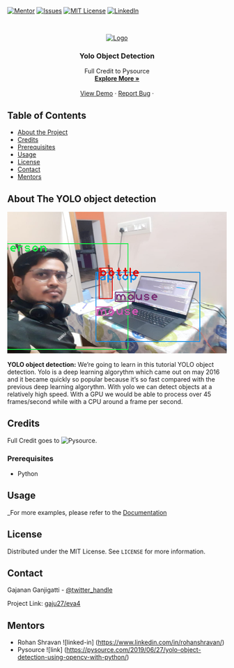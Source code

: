 <!--
*** Thanks for checking out this README Template. If you have a suggestion that would
*** make this better, please fork the repo and create a pull request or simply open
*** an issue with the tag "enhancement".
*** Thanks again! Now go create something AMAZING! :D
***
***
***
*** To avoid retyping too much info. Do a search and replace for the following:
*** github_username, repo, twitter_handle, email
-->





<!-- PROJECT SHIELDS -->
<!--
*** I'm using markdown "reference style" links for readability.
*** Reference links are enclosed in brackets [ ] instead of parentheses ( ).
*** See the bottom of this document for the declaration of the reference variables
*** for contributors-url, forks-url, etc. This is an optional, concise syntax you may use.
*** https://www.markdownguide.org/basic-syntax/#reference-style-links
-->
[![Mentor][mentor-shield]][mentor-url]
[![Issues][issues-shield]][issues-url]
[![MIT License][license-shield]][license-url]
[![LinkedIn][linkedin-shield]][linkedin-url]



<!-- PROJECT LOGO -->
<br />
<p align="center">
  <a href="https://github.com/github_username/repo">
    <img src="images/logo.png" alt="Logo" width="80" height="80">
  </a>

  <h3 align="center">Yolo Object Detection</h3>

  <p align="center">
    Full Credit to Pysource
    <br />
    <a href="https://pysource.com/2019/06/27/yolo-object-detection-using-opencv-with-python/"><strong>Explore More »</strong></a>
    <br />
    <br />
    <a href="https://github.com/Gaju27/eva4/blob/master/S13/yolo_object_detection/Yolo_object_detection.ipynb">View Demo</a>
    ·
    <a href="https://github.com/Gaju27/eva4/issues">Report Bug</a>
    ·
   </p>
</p>



<!-- TABLE OF CONTENTS -->
## Table of Contents

* [About the Project](#about-the-project)
* [Credits](#credits)
* [Prerequisites](#prerequisites)
* [Usage](#usage)
* [License](#license)
* [Contact](#contact)
* [Mentors](#mentors)



<!-- ABOUT THE PROJECT -->
## About The YOLO object detection

[![Pysource][product-screenshot]](https://pysource.com/2019/06/27/yolo-object-detection-using-opencv-with-python/)

**YOLO object detection:**
  We’re going to learn in this tutorial YOLO object detection. Yolo is a deep learning algorythm which came out on may 2016 and it became quickly so popular because it’s so fast compared with the previous deep learning algorythm.
  With yolo we can detect objects at a relatively high speed. With a GPU we would be able to process over 45 frames/second while with a CPU around a frame per second.

<!-- CREDITS -->
## Credits

Full Credit goes to ![Pysource.](https://pysource.com/2019/06/27/yolo-object-detection-using-opencv-with-python/)

### Prerequisites

* Python

<!-- USAGE EXAMPLES -->
## Usage

_For more examples, please refer to the [Documentation](https://pysource.com/2019/06/27/yolo-object-detection-using-opencv-with-python/)

<!-- LICENSE -->
## License

Distributed under the MIT License. See `LICENSE` for more information.


<!-- CONTACT -->
## Contact

Gajanan Ganjigatti - [@twitter_handle](https://twitter.com/Gajucg)

Project Link: [gaju27/eva4](https://github.com/gaju27/eva4)



<!-- MENTORS -->
## Mentors

* []() Rohan Shravan ![linked-in] (https://www.linkedin.com/in/rohanshravan/)
* []() Pysource ![link] (https://pysource.com/2019/06/27/yolo-object-detection-using-opencv-with-python/)





<!-- MARKDOWN LINKS & IMAGES -->
<!-- https://www.markdownguide.org/basic-syntax/#reference-style-links -->
[mentor-shield]: https://img.shields.io/github/contributors/othneildrew/Best-README-Template.svg?style=flat-square
[mentor-url]: https://www.linkedin.com/in/rohanshravan/
[forks-shield]: https://img.shields.io/github/forks/othneildrew/Best-README-Template.svg?style=flat-square
[forks-url]: https://github.com/othneildrew/Best-README-Template/network/members
[stars-shield]: https://img.shields.io/github/stars/othneildrew/Best-README-Template.svg?style=flat-square
[stars-url]: https://github.com/othneildrew/Best-README-Template/stargazers
[issues-shield]: https://img.shields.io/github/issues/othneildrew/Best-README-Template.svg?style=flat-square
[issues-url]: https://github.com/othneildrew/Best-README-Template/issues
[license-shield]: https://img.shields.io/github/license/othneildrew/Best-README-Template.svg?style=flat-square
[license-url]: https://github.com/Gaju27/EVA/blob/master/LICENSE.txt
[linkedin-shield]: https://img.shields.io/badge/-LinkedIn-black.svg?style=flat-square&logo=linkedin&colorB=555
[linkedin-url]: https://www.linkedin.com/in/gajanana-ganjigatti/
[product-screenshot]: https://github.com/Gaju27/eva4/blob/master/S13/yolo_object_detection/Studyroom.png
